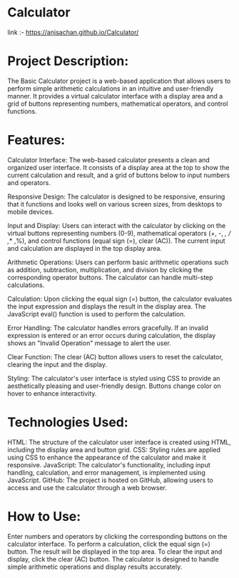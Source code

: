 # Calculator
link :- https://anjsachan.github.io/Calculator/
# Project Description:
The Basic Calculator project is a web-based application that allows users to perform simple arithmetic calculations in an intuitive and user-friendly manner. It provides a virtual calculator interface with a display area and a grid of buttons representing numbers, mathematical operators, and control functions.

# Features:

Calculator Interface: The web-based calculator presents a clean and organized user interface. It consists of a display area at the top to show the current calculation and result, and a grid of buttons below to input numbers and operators.

Responsive Design: The calculator is designed to be responsive, ensuring that it functions and looks well on various screen sizes, from desktops to mobile devices.

Input and Display: Users can interact with the calculator by clicking on the virtual buttons representing numbers (0-9), mathematical operators (+, -, *, / ,** ,%), and control functions (equal sign (=), clear (AC)). The current input and calculation are displayed in the top display area.

Arithmetic Operations: Users can perform basic arithmetic operations such as addition, subtraction, multiplication, and division by clicking the corresponding operator buttons. The calculator can handle multi-step calculations.

Calculation: Upon clicking the equal sign (=) button, the calculator evaluates the input expression and displays the result in the display area. The JavaScript eval() function is used to perform the calculation.

Error Handling: The calculator handles errors gracefully. If an invalid expression is entered or an error occurs during calculation, the display shows an "Invalid Operation" message to alert the user.

Clear Function: The clear (AC) button allows users to reset the calculator, clearing the input and the display.

Styling: The calculator's user interface is styled using CSS to provide an aesthetically pleasing and user-friendly design. Buttons change color on hover to enhance interactivity.

# Technologies Used:

HTML: The structure of the calculator user interface is created using HTML, including the display area and button grid.
CSS: Styling rules are applied using CSS to enhance the appearance of the calculator and make it responsive.
JavaScript: The calculator's functionality, including input handling, calculation, and error management, is implemented using JavaScript.
GitHub: The project is hosted on GitHub, allowing users to access and use the calculator through a web browser.

# How to Use:

Enter numbers and operators by clicking the corresponding buttons on the calculator interface.
To perform a calculation, click the equal sign (=) button. The result will be displayed in the top area.
To clear the input and display, click the clear (AC) button.
The calculator is designed to handle simple arithmetic operations and display results accurately.
